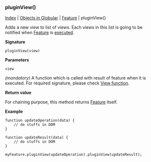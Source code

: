 ### pluginView()

[Index](/docs/README.md) | [Objects in Globular](/docs/objects/README.md) | [Feature](/docs/objects/feature/README.md) | pluginView()

Adds a new view to list of views. Each views in this list is going to be notified when [Feature](/docs/objects/feature/README.md) is [executed](/docs/objects/feature/Execute.md).

**Signature**

    pluginView(view)

**Parameters**

`view`

*(mandatory)* A function which is called with result of feature when it is executed. For required signature, please check [View function](/docs/interface/View.md).

**Return value**

For chaining purpose, this method returns [Feature](/docs/objects/feature/README.md) itself.

**Example**

    function updateOperation(data) {
        // do stuffs in DOM
    }
    
    function updateResult(data) {
        // do stuffs in DOM
    }
    
    myFeature.pluginView(updateOperation).pluginView(updateResult);
